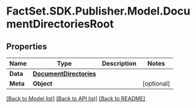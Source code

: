 # FactSet.SDK.Publisher.Model.DocumentDirectoriesRoot

## Properties

Name | Type | Description | Notes
------------ | ------------- | ------------- | -------------
**Data** | [**DocumentDirectories**](DocumentDirectories.md) |  | 
**Meta** | **Object** |  | [optional] 

[[Back to Model list]](../README.md#documentation-for-models) [[Back to API list]](../README.md#documentation-for-api-endpoints) [[Back to README]](../README.md)

